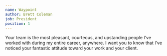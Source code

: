 ```yaml
---
name: Waypoint
author: Brett Coleman
job: President
position: 1
---
```

Your team is the most pleasant, courteous, and upstanding people I’ve worked with during my entire career, anywhere. I want you to know that I’ve noticed your fantastic attitude toward your work and your client.